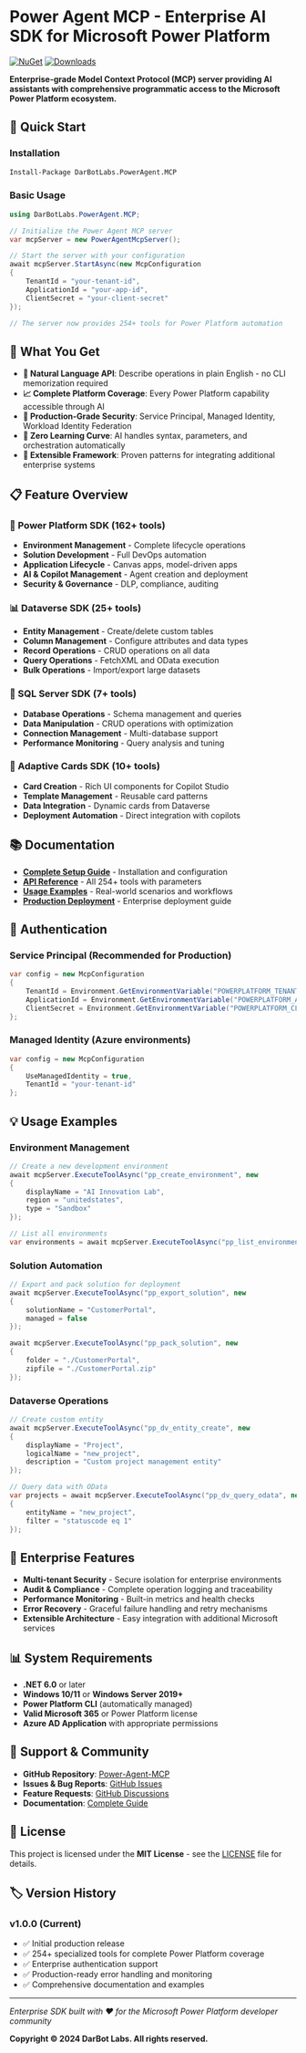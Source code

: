 # Power Agent MCP - Enterprise AI SDK for Microsoft Power Platform

[![NuGet](https://img.shields.io/nuget/v/DarBotLabs.PowerAgent.MCP.svg)](https://www.nuget.org/packages/DarBotLabs.PowerAgent.MCP/)
[![Downloads](https://img.shields.io/nuget/dt/DarBotLabs.PowerAgent.MCP.svg)](https://www.nuget.org/packages/DarBotLabs.PowerAgent.MCP/)

**Enterprise-grade Model Context Protocol (MCP) server providing AI assistants with comprehensive programmatic access to the Microsoft Power Platform ecosystem.**

## 🚀 Quick Start

### Installation

```bash
Install-Package DarBotLabs.PowerAgent.MCP
```

### Basic Usage

```csharp
using DarBotLabs.PowerAgent.MCP;

// Initialize the Power Agent MCP server
var mcpServer = new PowerAgentMcpServer();

// Start the server with your configuration
await mcpServer.StartAsync(new McpConfiguration
{
    TenantId = "your-tenant-id",
    ApplicationId = "your-app-id",
    ClientSecret = "your-client-secret"
});

// The server now provides 254+ tools for Power Platform automation
```

## 🎯 What You Get

- **🤖 Natural Language API**: Describe operations in plain English - no CLI memorization required
- **📈 Complete Platform Coverage**: Every Power Platform capability accessible through AI
- **🏢 Production-Grade Security**: Service Principal, Managed Identity, Workload Identity Federation
- **🔧 Zero Learning Curve**: AI handles syntax, parameters, and orchestration automatically
- **🚀 Extensible Framework**: Proven patterns for integrating additional enterprise systems

## 📋 Feature Overview

### 🔧 Power Platform SDK (162+ tools)
- **Environment Management** - Complete lifecycle operations
- **Solution Development** - Full DevOps automation
- **Application Lifecycle** - Canvas apps, model-driven apps
- **AI & Copilot Management** - Agent creation and deployment
- **Security & Governance** - DLP, compliance, auditing

### 📊 Dataverse SDK (25+ tools)
- **Entity Management** - Create/delete custom tables
- **Column Management** - Configure attributes and data types
- **Record Operations** - CRUD operations on all data
- **Query Operations** - FetchXML and OData execution
- **Bulk Operations** - Import/export large datasets

### 💾 SQL Server SDK (7+ tools)
- **Database Operations** - Schema management and queries
- **Data Manipulation** - CRUD operations with optimization
- **Connection Management** - Multi-database support
- **Performance Monitoring** - Query analysis and tuning

### 🎨 Adaptive Cards SDK (10+ tools)
- **Card Creation** - Rich UI components for Copilot Studio
- **Template Management** - Reusable card patterns
- **Data Integration** - Dynamic cards from Dataverse
- **Deployment Automation** - Direct integration with copilots

## 📚 Documentation

- **[Complete Setup Guide](https://github.com/dayour/Power-Agent-MCP/blob/main/docs/MCP_CONNECTOR_SETUP.md)** - Installation and configuration
- **[API Reference](https://github.com/dayour/Power-Agent-MCP/blob/main/power-mcp.md)** - All 254+ tools with parameters
- **[Usage Examples](https://github.com/dayour/Power-Agent-MCP/blob/main/docs/MCP_USAGE_EXAMPLES.md)** - Real-world scenarios and workflows
- **[Production Deployment](https://github.com/dayour/Power-Agent-MCP/blob/main/docs/PRODUCTION_DEPLOYMENT_CHECKLIST.md)** - Enterprise deployment guide

## 🔐 Authentication

### Service Principal (Recommended for Production)
```csharp
var config = new McpConfiguration
{
    TenantId = Environment.GetEnvironmentVariable("POWERPLATFORM_TENANT_ID"),
    ApplicationId = Environment.GetEnvironmentVariable("POWERPLATFORM_APPLICATION_ID"),
    ClientSecret = Environment.GetEnvironmentVariable("POWERPLATFORM_CLIENT_SECRET")
};
```

### Managed Identity (Azure environments)
```csharp
var config = new McpConfiguration
{
    UseManagedIdentity = true,
    TenantId = "your-tenant-id"
};
```

## 💡 Usage Examples

### Environment Management
```csharp
// Create a new development environment
await mcpServer.ExecuteToolAsync("pp_create_environment", new
{
    displayName = "AI Innovation Lab",
    region = "unitedstates",
    type = "Sandbox"
});

// List all environments
var environments = await mcpServer.ExecuteToolAsync("pp_list_environments");
```

### Solution Automation
```csharp
// Export and pack solution for deployment
await mcpServer.ExecuteToolAsync("pp_export_solution", new
{
    solutionName = "CustomerPortal",
    managed = false
});

await mcpServer.ExecuteToolAsync("pp_pack_solution", new
{
    folder = "./CustomerPortal",
    zipfile = "./CustomerPortal.zip"
});
```

### Dataverse Operations
```csharp
// Create custom entity
await mcpServer.ExecuteToolAsync("pp_dv_entity_create", new
{
    displayName = "Project",
    logicalName = "new_project",
    description = "Custom project management entity"
});

// Query data with OData
var projects = await mcpServer.ExecuteToolAsync("pp_dv_query_odata", new
{
    entityName = "new_project",
    filter = "statuscode eq 1"
});
```

## 🏢 Enterprise Features

- **Multi-tenant Security** - Secure isolation for enterprise environments
- **Audit & Compliance** - Complete operation logging and traceability
- **Performance Monitoring** - Built-in metrics and health checks
- **Error Recovery** - Graceful failure handling and retry mechanisms
- **Extensible Architecture** - Easy integration with additional Microsoft services

## 📊 System Requirements

- **.NET 6.0** or later
- **Windows 10/11** or **Windows Server 2019+**
- **Power Platform CLI** (automatically managed)
- **Valid Microsoft 365** or Power Platform license
- **Azure AD Application** with appropriate permissions

## 🤝 Support & Community

- **GitHub Repository**: [Power-Agent-MCP](https://github.com/dayour/Power-Agent-MCP)
- **Issues & Bug Reports**: [GitHub Issues](https://github.com/dayour/Power-Agent-MCP/issues)
- **Feature Requests**: [GitHub Discussions](https://github.com/dayour/Power-Agent-MCP/discussions)
- **Documentation**: [Complete Guide](https://github.com/dayour/Power-Agent-MCP#readme)

## 📄 License

This project is licensed under the **MIT License** - see the [LICENSE](https://github.com/dayour/Power-Agent-MCP/blob/main/LICENSE) file for details.

## 🏷️ Version History

### v1.0.0 (Current)
- ✅ Initial production release
- ✅ 254+ specialized tools for complete Power Platform coverage
- ✅ Enterprise authentication support
- ✅ Production-ready error handling and monitoring
- ✅ Comprehensive documentation and examples

---

*Enterprise SDK built with ❤️ for the Microsoft Power Platform developer community*

**Copyright © 2024 DarBot Labs. All rights reserved.**
